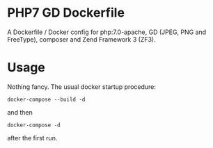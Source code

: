# PHP7 GD Dockerfile
A Dockerfile / Docker config for php:7.0-apache, GD (JPEG, PNG and FreeType), composer and Zend Framework 3 (ZF3).

# Usage
Nothing fancy. The usual docker startup procedure:

`docker-compose --build -d`

and then

`docker-compose -d`

after the first run.

